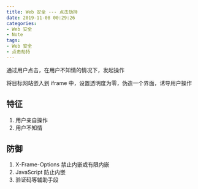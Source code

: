 ```yaml
---
title: Web 安全 --- 点击劫持
date: 2019-11-08 00:29:26
categories:
- Web 安全
- Note
tags: 
- Web 安全
- 点击劫持
---
```


通过用户点击，在用户不知情的情况下，发起操作

将目标网站嵌入到 iframe 中，设置透明度为零，伪造一个界面，诱导用户操作

## 特征

1. 用户亲自操作
2. 用户不知情

## 防御

1. X-Frame-Options 禁止内嵌或有限内嵌
2. JavaScript 防止内嵌
3. 验证码等辅助手段
